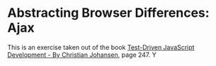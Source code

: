 # Abstracting Browser Differences: Ajax
This is an exercise taken out of the book [Test-Driven JavaScript Development - By Christian Johansen](http://www.tddjs.com), page 247. Y